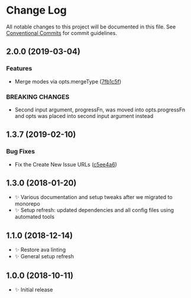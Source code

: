 # Change Log

All notable changes to this project will be documented in this file.
See [Conventional Commits](https://conventionalcommits.org) for commit guidelines.

## 2.0.0 (2019-03-04)

### Features

- Merge modes via opts.mergeType ([7fb1c5f](https://gitlab.com/codsen/codsen/commit/7fb1c5f))

### BREAKING CHANGES

- Second input argument, progressFn, was moved into opts.progressFn and opts was
placed into second input argument instead

## 1.3.7 (2019-02-10)

### Bug Fixes

- Fix the Create New Issue URLs ([c5ee4a6](https://gitlab.com/codsen/codsen/commit/c5ee4a6))

## 1.3.0 (2018-01-20)

- ✨ Various documentation and setup tweaks after we migrated to monorepo
- ✨ Setup refresh: updated dependencies and all config files using automated tools

## 1.1.0 (2018-12-14)

- ✨ Restore ava linting
- ✨ General setup refresh

## 1.0.0 (2018-10-11)

- ✨ Initial release
